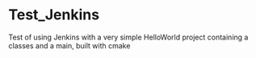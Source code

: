 
Test_Jenkins
============

Test of using Jenkins with a very simple HelloWorld project containing a classes and a main, built with cmake
